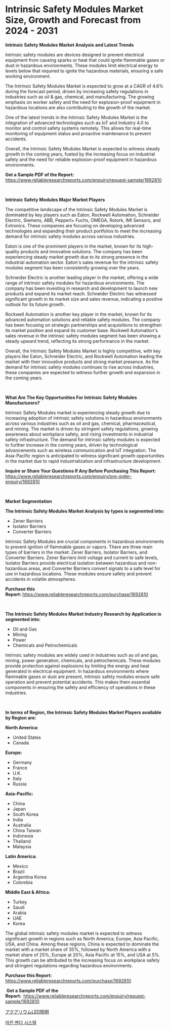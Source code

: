 <p><h1>Intrinsic Safety Modules Market Size, Growth and Forecast from 2024 - 2031</h1></p><p><strong>Intrinsic Safety Modules Market Analysis and Latest Trends</strong></p>
<p><p>Intrinsic safety modules are devices designed to prevent electrical equipment from causing sparks or heat that could ignite flammable gases or dust in hazardous environments. These modules limit electrical energy to levels below that required to ignite the hazardous materials, ensuring a safe working environment.</p><p>The Intrinsic Safety Modules Market is expected to grow at a CAGR of 4.6% during the forecast period, driven by increasing safety regulations in industries such as oil & gas, chemical, and manufacturing. The growing emphasis on worker safety and the need for explosion-proof equipment in hazardous locations are also contributing to the growth of the market.</p><p>One of the latest trends in the Intrinsic Safety Modules Market is the integration of advanced technologies such as IoT and Industry 4.0 to monitor and control safety systems remotely. This allows for real-time monitoring of equipment status and proactive maintenance to prevent accidents.</p><p>Overall, the Intrinsic Safety Modules Market is expected to witness steady growth in the coming years, fueled by the increasing focus on industrial safety and the need for reliable explosion-proof equipment in hazardous environments.</p></p>
<p><strong>Get a Sample PDF of the Report:&nbsp;</strong> <a href="https://www.reliableresearchreports.com/enquiry/request-sample/1692810">https://www.reliableresearchreports.com/enquiry/request-sample/1692810</a></p>
<p>&nbsp;</p>
<p><strong>Intrinsic Safety Modules Major Market Players</strong></p>
<p><p>The competitive landscape of the Intrinsic Safety Modules Market is dominated by key players such as Eaton, Rockwell Automation, Schneider Electric, Siemens, ABB, Pepperl+ Fuchs, OMEGA, Rotork, IMI Sensors, and Extronics. These companies are focusing on developing advanced technologies and expanding their product portfolios to meet the increasing demand for intrinsic safety modules across various industries.</p><p>Eaton is one of the prominent players in the market, known for its high-quality products and innovative solutions. The company has been experiencing steady market growth due to its strong presence in the industrial automation sector. Eaton's sales revenue for the intrinsic safety modules segment has been consistently growing over the years.</p><p>Schneider Electric is another leading player in the market, offering a wide range of intrinsic safety modules for hazardous environments. The company has been investing in research and development to launch new products and expand its market reach. Schneider Electric has witnessed significant growth in its market size and sales revenue, indicating a positive outlook for its future growth.</p><p>Rockwell Automation is another key player in the market, known for its advanced automation solutions and reliable safety modules. The company has been focusing on strategic partnerships and acquisitions to strengthen its market position and expand its customer base. Rockwell Automation's sales revenue in the intrinsic safety modules segment has been showing a steady upward trend, reflecting its strong performance in the market.</p><p>Overall, the Intrinsic Safety Modules Market is highly competitive, with key players like Eaton, Schneider Electric, and Rockwell Automation leading the market with their innovative products and strong market presence. As the demand for intrinsic safety modules continues to rise across industries, these companies are expected to witness further growth and expansion in the coming years.</p></p>
<p>&nbsp;</p>
<p><strong>What Are The Key Opportunities For Intrinsic Safety Modules Manufacturers?</strong></p>
<p><p>Intrinsic Safety Modules market is experiencing steady growth due to increasing adoption of intrinsic safety solutions in hazardous environments across various industries such as oil and gas, chemical, pharmaceutical, and mining. The market is driven by stringent safety regulations, growing awareness about workplace safety, and rising investments in industrial safety infrastructure. The demand for intrinsic safety modules is expected to further increase in the coming years, driven by technological advancements such as wireless communication and IoT integration. The Asia-Pacific region is anticipated to witness significant growth opportunities in the market due to rapid industrialization and infrastructure development.</p></p>
<p><strong>Inquire or Share Your Questions If Any Before Purchasing This Report:</strong> <a href="https://www.reliableresearchreports.com/enquiry/pre-order-enquiry/1692810">https://www.reliableresearchreports.com/enquiry/pre-order-enquiry/1692810</a></p>
<p>&nbsp;</p>
<p><strong>Market Segmentation</strong></p>
<p><strong>The Intrinsic Safety Modules Market Analysis by types is segmented into:</strong></p>
<p><ul><li>Zener Barriers</li><li>Isolator Barriers</li><li>Converter Barriers</li></ul></p>
<p><p>Intrinsic Safety Modules are crucial components in hazardous environments to prevent ignition of flammable gases or vapors. There are three main types of barriers in the market: Zener Barriers, Isolator Barriers, and Converter Barriers. Zener Barriers limit voltage and current to safe levels, Isolator Barriers provide electrical isolation between hazardous and non-hazardous areas, and Converter Barriers convert signals to a safe level for use in hazardous locations. These modules ensure safety and prevent accidents in volatile atmospheres.</p></p>
<p><strong>Purchase this Report:&nbsp;</strong><a href="https://www.reliableresearchreports.com/purchase/1692810">https://www.reliableresearchreports.com/purchase/1692810</a></p>
<p>&nbsp;</p>
<p><strong>The Intrinsic Safety Modules Market Industry Research by Application is segmented into:</strong></p>
<p><ul><li>Oil and Gas</li><li>Mining</li><li>Power</li><li>Chemicals and Petrochemicals</li></ul></p>
<p><p>Intrinsic safety modules are widely used in industries such as oil and gas, mining, power generation, chemicals, and petrochemicals. These modules provide protection against explosions by limiting the energy and heat generated in electrical equipment. In hazardous environments where flammable gases or dust are present, intrinsic safety modules ensure safe operation and prevent potential accidents. This makes them essential components in ensuring the safety and efficiency of operations in these industries.</p></p>
<p>&nbsp;</p>
<p><strong>In terms of Region, the Intrinsic Safety Modules Market Players available by Region are:</strong></p>
<p>
    <p> <strong> North America: </strong>
        <ul>
            <li>United States</li>
            <li>Canada</li>
        </ul>
        </p> 
    <p> <strong> Europe: </strong>
        <ul>
            <li>Germany</li>
            <li>France</li>
            <li>U.K.</li>
            <li>Italy</li>
            <li>Russia</li>
        </ul>
        </p> 
    <p> <strong> Asia-Pacific: </strong>
        <ul>
            <li>China</li>
            <li>Japan</li>
            <li>South Korea</li>
            <li>India</li>
            <li>Australia</li>
            <li>China Taiwan</li>
            <li>Indonesia</li>
            <li>Thailand</li>
            <li>Malaysia</li>
        </ul>
        </p> 
    <p> <strong> Latin America: </strong>
        <ul>
            <li>Mexico</li>
            <li>Brazil</li>
            <li>Argentina Korea</li>
            <li>Colombia</li>
        </ul>
        </p> 
    <p> <strong> Middle East & Africa: </strong>
        <ul>
            <li>Turkey</li>
            <li>Saudi</li>
            <li>Arabia</li>
            <li>UAE</li>
            <li>Korea</li>
        </ul>
    </p>
    </p>
<p><p>The global intrinsic safety modules market is expected to witness significant growth in regions such as North America, Europe, Asia Pacific, USA, and China. Among these regions, China is expected to dominate the market with a market share of 35%, followed by North America with a market share of 25%, Europe at 20%, Asia Pacific at 15%, and USA at 5%. This growth can be attributed to the increasing focus on workplace safety and stringent regulations regarding hazardous environments.</p></p>
<p><strong>Purchase this Report: </strong><a href="https://www.reliableresearchreports.com/purchase/1692810">https://www.reliableresearchreports.com/purchase/1692810</a></p>
<p>&nbsp;<strong>Get a Sample PDF of the Report:&nbsp;&nbsp;</strong><a href="https://www.reliableresearchreports.com/enquiry/request-sample/1692810">https://www.reliableresearchreports.com/enquiry/request-sample/1692810</a></p>
<p><strong></strong></p>
<p><p><a href="https://github.com/oafhukehf4709715/Market-Research-Report-List-1/blob/main/489351316322.md">アクアリウムLED照明</a></p><p><a href="https://github.com/plelbej847484502/Market-Research-Report-List-1/blob/main/156494615201.md">마린 펜더 시스템</a></p></p>